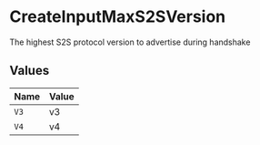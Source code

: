# CreateInputMaxS2SVersion

The highest S2S protocol version to advertise during handshake


## Values

| Name  | Value |
| ----- | ----- |
| `V3`  | v3    |
| `V4`  | v4    |